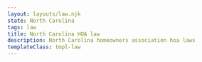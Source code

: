 ```yaml
---
layout: layouts/law.njk
state: North Carolina
tags: law
title: North Carolina HOA law
description: North Carolina homeowners association hoa laws
templateClass: tmpl-law 
---
```


<amp-iframe width="500" height="281" title="{{description}}" layout="responsive" sandbox="allow-scripts allow-same-origin allow-popups" allowfullscreen frameborder="0" src="https://www.ncleg.gov/EnactedLegislation/Statutes/HTML/ByChapter/Chapter_47F.html">
  <amp-img layout="fill" src="https://via.placeholder.com/1/FFFFFF" placeholder></amp-img>
</amp-iframe>